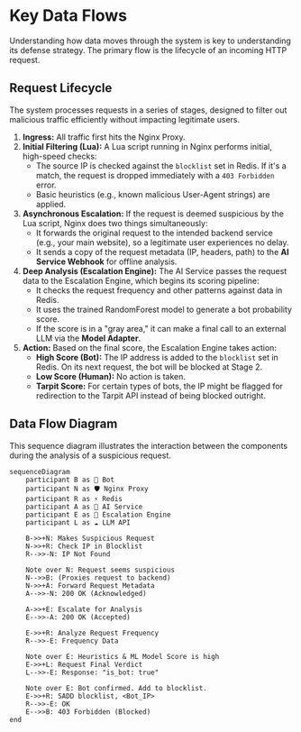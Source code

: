 # Key Data Flows

Understanding how data moves through the system is key to understanding its defense strategy. The primary flow is the lifecycle of an incoming HTTP request.

## Request Lifecycle

The system processes requests in a series of stages, designed to filter out malicious traffic efficiently without impacting legitimate users.

1. **Ingress:** All traffic first hits the Nginx Proxy.
2. **Initial Filtering (Lua):** A Lua script running in Nginx performs initial, high-speed checks:
    - The source IP is checked against the `blocklist` set in Redis. If it's a match, the request is dropped immediately with a `403 Forbidden` error.
    - Basic heuristics (e.g., known malicious User-Agent strings) are applied.
3. **Asynchronous Escalation:** If the request is deemed suspicious by the Lua script, Nginx does two things simultaneously:
    - It forwards the original request to the intended backend service (e.g., your main website), so a legitimate user experiences no delay.
    - It sends a copy of the request metadata (IP, headers, path) to the **AI Service Webhook** for offline analysis.
4. **Deep Analysis (Escalation Engine):** The AI Service passes the request data to the Escalation Engine, which begins its scoring pipeline:
    - It checks the request frequency and other patterns against data in Redis.
    - It uses the trained RandomForest model to generate a bot probability score.
    - If the score is in a "gray area," it can make a final call to an external LLM via the **Model Adapter**.
5. **Action:** Based on the final score, the Escalation Engine takes action:
    - **High Score (Bot):** The IP address is added to the `blocklist` set in Redis. On its next request, the bot will be blocked at Stage 2.
    - **Low Score (Human):** No action is taken.
    - **Tarpit Score:** For certain types of bots, the IP might be flagged for redirection to the Tarpit API instead of being blocked outright.

## Data Flow Diagram

This sequence diagram illustrates the interaction between the components during the analysis of a suspicious request.

```mermaid
sequenceDiagram
    participant B as 👾 Bot
    participant N as 🛡️ Nginx Proxy
    participant R as ⚡ Redis
    participant A as 🧩 AI Service
    participant E as 🧠 Escalation Engine
    participant L as ☁️ LLM API

    B->>+N: Makes Suspicious Request
    N->>+R: Check IP in Blocklist
    R-->>-N: IP Not Found

    Note over N: Request seems suspicious
    N-->>B: (Proxies request to backend)
    N->>+A: Forward Request Metadata
    A-->>-N: 200 OK (Acknowledged)

    A->>+E: Escalate for Analysis
    E-->>-A: 200 OK (Accepted)

    E->>+R: Analyze Request Frequency
    R-->>-E: Frequency Data

    Note over E: Heuristics & ML Model Score is high
    E->>+L: Request Final Verdict
    L-->>-E: Response: "is_bot: true"

    Note over E: Bot confirmed. Add to blocklist.
    E->>+R: SADD blocklist, <Bot_IP>
    R-->>-E: OK
    E-->>B: 403 Forbidden (Blocked)
end
```
